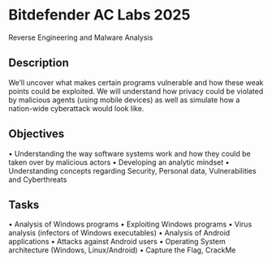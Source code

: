 # Bitdefender AC Labs 2025
Reverse Engineering and Malware Analysis

## Description
We’ll uncover what makes certain programs vulnerable and how these weak points could be exploited. We will understand how privacy could be violated by malicious agents (using mobile devices) as well as simulate how a nation-wide cyberattack would look like.

## Objectives
• Understanding the way software systems work and how they could be taken over by malicious actors
• Developing an analytic mindset
• Understanding concepts regarding Security, Personal data, Vulnerabilities and Cyberthreats

## Tasks
• Analysis of Windows programs
• Exploiting Windows programs
• Virus analysis (infectors of Windows executables)
• Analysis of Android applications
• Attacks against Android users
• Operating System architecture (Windows, Linux/Android)
• Capture the Flag, CrackMe
